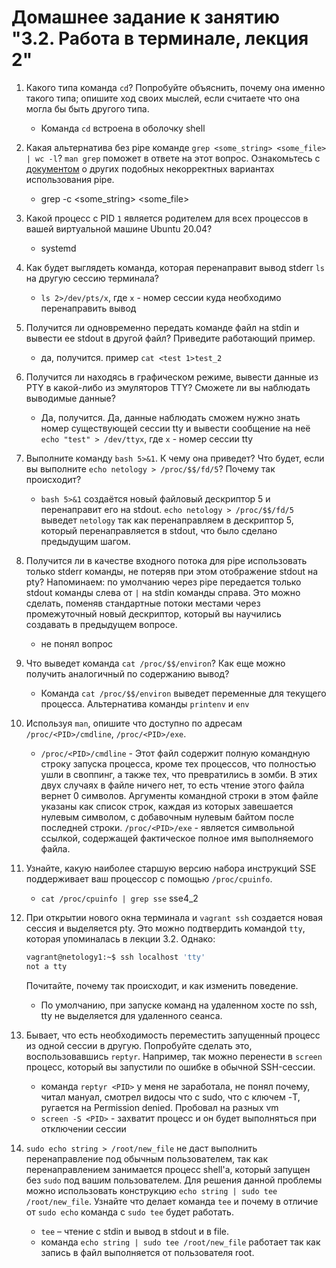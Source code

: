 # Домашнее задание к занятию "3.2. Работа в терминале, лекция 2"

1. Какого типа команда `cd`? Попробуйте объяснить, почему она именно такого типа; опишите ход своих мыслей, если считаете что она могла бы быть другого типа.
   * Команда `cd` встроена в оболочку shell
2. Какая альтернатива без pipe команде `grep <some_string> <some_file> | wc -l`? `man grep` поможет в ответе на этот вопрос. Ознакомьтесь с [документом](http://www.smallo.ruhr.de/award.html) о других подобных некорректных вариантах использования pipe.
   * grep -c <some_string> <some_file>
3. Какой процесс с PID `1` является родителем для всех процессов в вашей виртуальной машине Ubuntu 20.04?
   * systemd
4. Как будет выглядеть команда, которая перенаправит вывод stderr `ls` на другую сессию терминала?
   * `ls 2>/dev/pts/x`, где `x` - номер сессии куда необходимо перенаправить вывод
5. Получится ли одновременно передать команде файл на stdin и вывести ее stdout в другой файл? Приведите работающий пример.
   * да, получится. пример `cat <test 1>test_2`
6. Получится ли находясь в графическом режиме, вывести данные из PTY в какой-либо из эмуляторов TTY? Сможете ли вы наблюдать выводимые данные?
   * Да, получится. Да, данные наблюдать сможем нужно знать номер существующей сессии tty и вывести сообщение на неё `echo "test" > /dev/ttyx`, где `x` - номер сессии tty
7. Выполните команду `bash 5>&1`. К чему она приведет? Что будет, если вы выполните `echo netology > /proc/$$/fd/5`? Почему так происходит?
   * `bash 5>&1` создаётся новый файловый дескриптор 5 и перенаправит его на stdout.
    `echo netology > /proc/$$/fd/5`  выведет `netology` так как перенаправляем в дескриптор 5, который перенаправляется в stdout, что было сделано предыдущим шагом. 
8. Получится ли в качестве входного потока для pipe использовать только stderr команды, не потеряв при этом отображение stdout на pty? Напоминаем: по умолчанию через pipe передается только stdout команды слева от `|` на stdin команды справа.
Это можно сделать, поменяв стандартные потоки местами через промежуточный новый дескриптор, который вы научились создавать в предыдущем вопросе.
   * не понял вопрос

9. Что выведет команда `cat /proc/$$/environ`? Как еще можно получить аналогичный по содержанию вывод?
   * Команда `cat /proc/$$/environ` выведет переменные для текущего процесса. Альтернатива команды `printenv` и `env`

10. Используя `man`, опишите что доступно по адресам `/proc/<PID>/cmdline`, `/proc/<PID>/exe`.
    * `/proc/<PID>/cmdline` - Этот файл содержит полную командную строку запуска процесса, кроме тех процессов, что полностью ушли в своппинг, а также тех, что превратились в зомби. В этих двух случаях в файле ничего нет, то есть чтение этого файла вернет 0 символов. Аргументы командной строки в этом файле указаны как список строк, каждая из которых завешается нулевым символом, с добавочным нулевым байтом после последней строки.
      `/proc/<PID>/exe` - является символьной ссылкой, содержащей фактическое полное имя выполняемого файла.

11. Узнайте, какую наиболее старшую версию набора инструкций SSE поддерживает ваш процессор с помощью `/proc/cpuinfo`.
    * `cat /proc/cpuinfo | grep sse` sse4_2

12. При открытии нового окна терминала и `vagrant ssh` создается новая сессия и выделяется pty. Это можно подтвердить командой `tty`, которая упоминалась в лекции 3.2. Однако:

    ```bash
	vagrant@netology1:~$ ssh localhost 'tty'
	not a tty
    ```

	Почитайте, почему так происходит, и как изменить поведение.
    * По умолчанию, при запуске команд на удаленном хосте по ssh, tty не выделяется для удаленного сеанса.    

13. Бывает, что есть необходимость переместить запущенный процесс из одной сессии в другую. Попробуйте сделать это, воспользовавшись `reptyr`. Например, так можно перенести в `screen` процесс, который вы запустили по ошибке в обычной SSH-сессии.
    * команда `reptyr <PID>` у меня не заработала, не понял почему, читал мануал, смотрел видосы что с sudo, что с ключем -T, ругается на Permission denied. Пробовал на разных vm
    * `screen -S <PID>` - захватит процесс и он будет выполняться при отключении сессии

14. `sudo echo string > /root/new_file` не даст выполнить перенаправление под обычным пользователем, так как перенаправлением занимается процесс shell'а, который запущен без `sudo` под вашим пользователем. Для решения данной проблемы можно использовать конструкцию `echo string | sudo tee /root/new_file`. Узнайте что делает команда `tee` и почему в отличие от `sudo echo` команда с `sudo tee` будет работать.
    
    * `tee` – чтение с stdin и вывод в stdout и в file. 
    * команда `echo string | sudo tee /root/new_file` работает так как запись в файл выполняется от пользователя root.